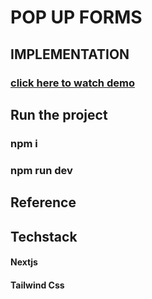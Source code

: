 # POP UP FORMS

## IMPLEMENTATION
### [click here to watch demo](https://www.loom.com/share/0ea653ddc87145eea46f5ab1b9eed797?sid=644991e4-19e2-4d9f-becf-799f98125176)

## Run the project 
### npm i
### npm run dev

## Reference

## Techstack
#### Nextjs
#### Tailwind Css
